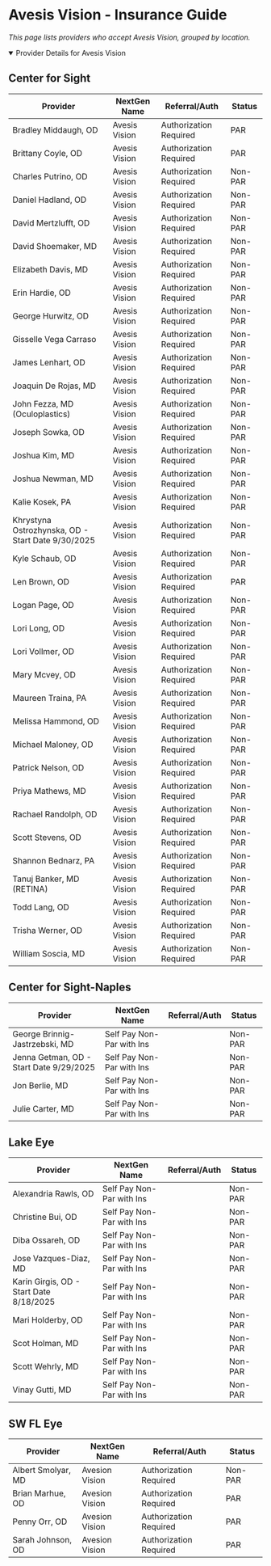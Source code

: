 # Avesis Vision - Insurance Guide

*This page lists providers who accept Avesis Vision, grouped by location.*

<details open><summary>Provider Details for Avesis Vision</summary>

## Center for Sight

| Provider | NextGen Name | Referral/Auth | Status |
|----------|-------------|--------------|--------|
| Bradley Middaugh, OD | Avesis Vision | Authorization Required | PAR |
| Brittany Coyle, OD | Avesis Vision | Authorization Required | PAR |
| Charles Putrino, OD | Avesis Vision | Authorization Required | Non-PAR |
| Daniel Hadland, OD | Avesis Vision | Authorization Required | Non-PAR |
| David Mertzlufft, OD | Avesis Vision | Authorization Required | Non-PAR |
| David Shoemaker, MD | Avesis Vision | Authorization Required | Non-PAR |
| Elizabeth Davis, MD | Avesis Vision | Authorization Required | Non-PAR |
| Erin Hardie, OD | Avesis Vision | Authorization Required | Non-PAR |
| George Hurwitz, OD | Avesis Vision | Authorization Required | Non-PAR |
| Gisselle Vega Carraso | Avesis Vision | Authorization Required | Non-PAR |
| James Lenhart, OD | Avesis Vision | Authorization Required | Non-PAR |
| Joaquin De Rojas, MD | Avesis Vision | Authorization Required | Non-PAR |
| John Fezza, MD (Oculoplastics) | Avesis Vision | Authorization Required | Non-PAR |
| Joseph Sowka, OD | Avesis Vision | Authorization Required | Non-PAR |
| Joshua Kim, MD | Avesis Vision | Authorization Required | Non-PAR |
| Joshua Newman, MD | Avesis Vision | Authorization Required | Non-PAR |
| Kalie Kosek, PA | Avesis Vision | Authorization Required | Non-PAR |
| Khrystyna Ostrozhynska, OD - Start Date 9/30/2025 | Avesis Vision | Authorization Required | Non-PAR |
| Kyle Schaub, OD | Avesis Vision | Authorization Required | Non-PAR |
| Len Brown, OD | Avesis Vision | Authorization Required | PAR |
| Logan Page, OD | Avesis Vision | Authorization Required | Non-PAR |
| Lori Long, OD | Avesis Vision | Authorization Required | Non-PAR |
| Lori Vollmer, OD | Avesis Vision | Authorization Required | Non-PAR |
| Mary Mcvey, OD | Avesis Vision | Authorization Required | Non-PAR |
| Maureen Traina, PA | Avesis Vision | Authorization Required | Non-PAR |
| Melissa Hammond, OD | Avesis Vision | Authorization Required | Non-PAR |
| Michael Maloney, OD | Avesis Vision | Authorization Required | Non-PAR |
| Patrick Nelson, OD | Avesis Vision | Authorization Required | Non-PAR |
| Priya Mathews, MD | Avesis Vision | Authorization Required | Non-PAR |
| Rachael Randolph, OD | Avesis Vision | Authorization Required | Non-PAR |
| Scott Stevens, OD | Avesis Vision | Authorization Required | Non-PAR |
| Shannon Bednarz, PA | Avesis Vision | Authorization Required | Non-PAR |
| Tanuj Banker, MD (RETINA) | Avesis Vision | Authorization Required | Non-PAR |
| Todd Lang, OD | Avesis Vision | Authorization Required | Non-PAR |
| Trisha Werner, OD | Avesis Vision | Authorization Required | Non-PAR |
| William Soscia, MD | Avesis Vision | Authorization Required | Non-PAR |

## Center for Sight-Naples

| Provider | NextGen Name | Referral/Auth | Status |
|----------|-------------|--------------|--------|
| George Brinnig-Jastrzebski, MD | Self Pay Non-Par with Ins |  | Non-PAR |
| Jenna Getman, OD - Start Date 9/29/2025 | Self Pay Non-Par with Ins |  | Non-PAR |
| Jon Berlie, MD | Self Pay Non-Par with Ins |  | Non-PAR |
| Julie Carter, MD | Self Pay Non-Par with Ins |  | Non-PAR |

## Lake Eye 

| Provider | NextGen Name | Referral/Auth | Status |
|----------|-------------|--------------|--------|
| Alexandria Rawls, OD | Self Pay Non-Par with Ins |  | Non-PAR |
| Christine Bui, OD | Self Pay Non-Par with Ins |  | Non-PAR |
| Diba Ossareh, OD | Self Pay Non-Par with Ins |  | Non-PAR |
| Jose Vazques-Diaz, MD | Self Pay Non-Par with Ins |  | Non-PAR |
| Karin Girgis, OD - Start Date 8/18/2025 | Self Pay Non-Par with Ins |  | Non-PAR |
| Mari Holderby, OD | Self Pay Non-Par with Ins |  | Non-PAR |
| Scot Holman, MD | Self Pay Non-Par with Ins |  | Non-PAR |
| Scott Wehrly, MD | Self Pay Non-Par with Ins |  | Non-PAR |
| Vinay Gutti, MD | Self Pay Non-Par with Ins |  | Non-PAR |

## SW FL Eye

| Provider | NextGen Name | Referral/Auth | Status |
|----------|-------------|--------------|--------|
| Albert Smolyar, MD | Avesion Vision | Authorization Required | Non-PAR |
| Brian Marhue, OD | Avesion Vision | Authorization Required | PAR |
| Penny Orr, OD | Avesion Vision | Authorization Required | PAR |
| Sarah Johnson, OD | Avesion Vision | Authorization Required | PAR |

</details>

